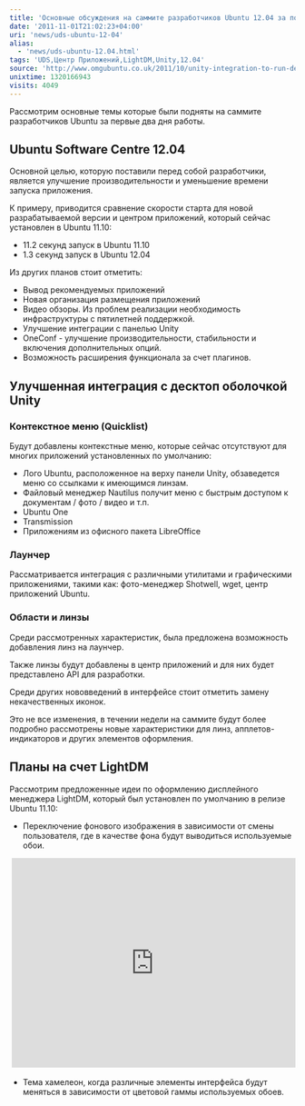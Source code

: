 ```yaml
---
title: 'Основные обсуждения на саммите разработчиков Ubuntu 12.04 за последние два дня'
date: '2011-11-01T21:02:23+04:00'
uri: 'news/uds-ubuntu-12-04'
alias: 
  - 'news/uds-ubuntu-12.04.html'
tags: 'UDS,Центр Приложений,LightDM,Unity,12.04'
source: 'http://www.omgubuntu.co.uk/2011/10/unity-integration-to-run-deeper-in-ubuntu-12-04/'
unixtime: 1320166943
visits: 4049
---
```

Рассмотрим основные темы которые были подняты на саммите разработчиков Ubuntu за первые два дня работы.

## Ubuntu Software Centre 12.04

Основной целью, которую поставили перед собой разработчики, является улучшение производительности и уменьшение времени запуска приложения.

К примеру, приводится сравнение скорости старта для новой разрабатываемой версии и центром приложений, который сейчас установлен в Ubuntu 11.10:

*   11.2 секунд запуск в Ubuntu 11.10
*   1.3 секунд запуск в Ubuntu 12.04

Из других планов стоит отметить:

*   Вывод рекомендуемых приложений
*   Новая организация размещения приложений
*   Видео обзоры. Из проблем реализации необходимость инфраструктуры с пятилетней поддержкой.
*   Улучшение интеграции с панелью Unity
*   OneConf - улучшение производительности, стабильности и включения дополнительных опций.
*   Возможность расширения функционала за счет плагинов.

## Улучшенная интеграция с десктоп оболочкой Unity

### Контекстное меню (Quicklist)

Будут добавлены контекстные меню, которые сейчас отсутствуют для многих приложений установленных по умолчанию:

*   Лого Ubuntu, расположенное на верху панели Unity, обзаведется меню со ссылками к имеющимся линзам.
*   Файловый менеджер Nautilus получит меню с быстрым доступом к документам / фото / видео и т.п.
*   Ubuntu One
*   Transmission
*   Приложениям из офисного пакета LibreOffice

### Лаунчер

Рассматривается интеграция с различными утилитами и графическими приложениями, такими как: фото-менеджер Shotwell, wget, центр приложений Ubuntu.

### Области и линзы

Среди рассмотренных характеристик, была предложена возможность добавления линз на лаунчер.

Также линзы будут добавлены в центр приложений и для них будет представлено API для разработки.

Среди других нововведений в интерфейсе стоит отметить замену некачественных иконок.

Это не все изменения, в течении недели на саммите будут более подробно рассмотрены новые характеристики для линз, апплетов-индикаторов и других элементов оформления.

## Планы на счет LightDM

Рассмотрим предложенные идеи по оформлению дисплейного менеджера LightDM, который был установлен по умолчанию в релизе Ubuntu 11.10:

*   Переключение фонового изображения в зависимости от смены пользователя, где в качестве фона будут выводиться используемые обои.

 <iframe width="500" height="369" src="https://www.youtube.com/embed/seQ6C-yEpCw" frameborder="0" allowfullscreen=""></iframe>

*   Тема хамелеон, когда различные элементы интерфейса будут меняться в зависимости от цветовой гаммы используемых обоев.
